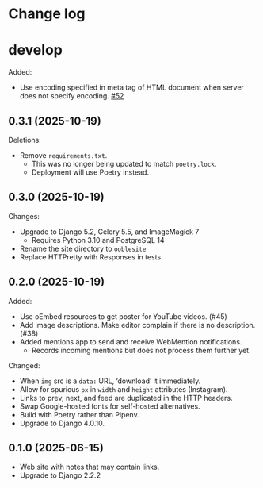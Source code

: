 # Change log

# develop

Added:

- Use encoding specified in meta tag of HTML document when server does not
  specify encoding. [#52]

[#52]: https://github.com/pdc/linotak/issues/52

## 0.3.1 (2025-10-19)

Deletions:

- Remove `requirements.txt`.
  - This was no longer being updated to match `poetry.lock`.
  - Deployment will use Poetry instead.

## 0.3.0 (2025-10-19)

Changes:

- Upgrade to Django 5.2, Celery 5.5, and ImageMagick 7
  - Requires Python 3.10 and PostgreSQL 14
- Rename the site directory to `ooblesite`
- Replace HTTPretty with Responses in tests

## 0.2.0 (2025-10-19)

Added:

- Use oEmbed resources to get poster for YouTube videos. (#45)
- Add image descriptions. Make editor complain if there is no description. (#38)
- Added mentions app to send and receive WebMention notifications.
    - Records incoming mentions but does not process them further yet.

Changed:

- When `img` src is a `data:` URL, ‘download’ it immediately.
- Allow for spurious `px` in `width` and `height` attributes (Instagram).
- Links to prev, next, and feed are duplicated in the HTTP headers.
- Swap Google-hosted fonts for self-hosted alternatives.
- Build with Poetry rather than Pipenv.
- Upgrade to Django 4.0.10.

## 0.1.0 (2025-06-15)

- Web site with notes that may contain links.
- Upgrade to Django 2.2.2
